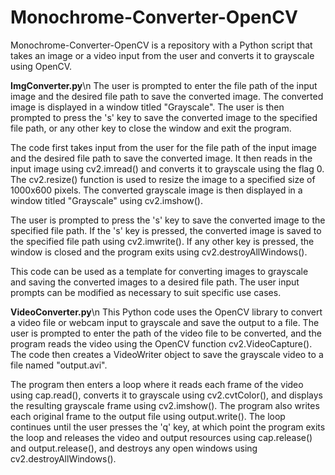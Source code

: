 # Monochrome-Converter-OpenCV
Monochrome-Converter-OpenCV is a repository with a Python script that takes an image or a video input from the user and converts it to grayscale using OpenCV. 

**ImgConverter.py**\n
The user is prompted to enter the file path of the input image and the desired file path to save the converted image. The converted image is displayed in a window titled "Grayscale". The user is then prompted to press the 's' key to save the converted image to the specified file path, or any other key to close the window and exit the program.

The code first takes input from the user for the file path of the input image and the desired file path to save the converted image. It then reads in the input image using cv2.imread() and converts it to grayscale using the flag 0. The cv2.resize() function is used to resize the image to a specified size of 1000x600 pixels. The converted grayscale image is then displayed in a window titled "Grayscale" using cv2.imshow().

The user is prompted to press the 's' key to save the converted image to the specified file path. If the 's' key is pressed, the converted image is saved to the specified file path using cv2.imwrite(). If any other key is pressed, the window is closed and the program exits using cv2.destroyAllWindows().

This code can be used as a template for converting images to grayscale and saving the converted images to a desired file path. The user input prompts can be modified as necessary to suit specific use cases.

**VideoConverter.py**\n
This Python code uses the OpenCV library to convert a video file or webcam input to grayscale and save the output to a file. The user is prompted to enter the path of the video file to be converted, and the program reads the video using the OpenCV function cv2.VideoCapture(). The code then creates a VideoWriter object to save the grayscale video to a file named "output.avi".

The program then enters a loop where it reads each frame of the video using cap.read(), converts it to grayscale using cv2.cvtColor(), and displays the resulting grayscale frame using cv2.imshow(). The program also writes each original frame to the output file using output.write(). The loop continues until the user presses the 'q' key, at which point the program exits the loop and releases the video and output resources using cap.release() and output.release(), and destroys any open windows using cv2.destroyAllWindows().




